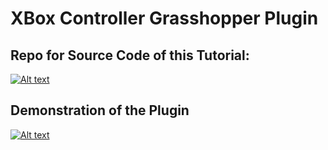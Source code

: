 # XBox Controller Grasshopper Plugin

## Repo for Source Code of this Tutorial:
[![Alt text](https://img.youtube.com/vi/5G8oWUWOx5E/0.jpg)](https://www.youtube.com/watch?v=5G8oWUWOx5E)

## Demonstration of the Plugin
[![Alt text](https://img.youtube.com/vi/w3BHfnIBHT8/0.jpg)](https://www.youtube.com/watch?v=w3BHfnIBHT8)
